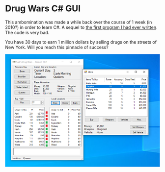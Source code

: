 # Drug Wars C# GUI

This ambomination was made a while back over the course of 1 week (in 2010?) in order to learn C#. A sequel to [the first program I had ever written](https://github.com/danieljpetersen/drug-wars-terminal). The code is very bad.

You have 30 days to earn 1 million dollars by selling drugs on the streets of New York. Will you reach this pinnacle of success?

![Screenshot](screenshot.png)
